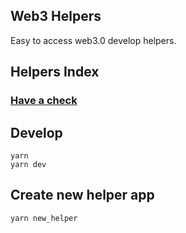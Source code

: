 ## Web3 Helpers

Easy to access web3.0 develop helpers.

## Helpers Index

### [Have a check](tools/app_index.md)

## Develop

```
yarn
yarn dev
```

## Create new helper app

```
yarn new_helper
```
